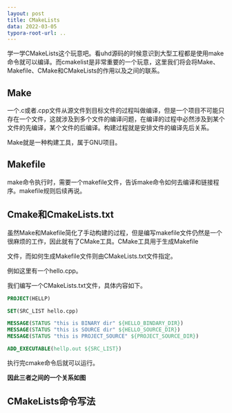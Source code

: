 ```yaml
---
layout: post
title: CMakeLists
data: 2022-03-05
typora-root-url: ..
---
```


学一学CMakeLists这个玩意吧。看uhd源码的时候意识到大型工程都是使用make命令就可以编译。而cmakelist是非常重要的一个玩意，这里我们将会将Make、Makefile、CMake和CMakeLists的作用以及之间的联系。

## Make

一个.c或者.cpp文件从源文件到目标文件的过程叫做编译，但是一个项目不可能只存在一个文件，这就涉及到多个文件的编译问题，在编译的过程中必然涉及到某个文件的先编译，某个文件的后编译。构建过程就是安排文件的编译先后关系。

Make就是一种构建工具，属于GNU项目。



## Makefile

make命令执行时，需要一个makefile文件，告诉make命令如何去编译和链接程序。makefile规则后续再说。



## Cmake和CmakeLists.txt

虽然Make和Makefile简化了手动构建的过程，但是编写makefile文件仍然是一个很麻烦的工作，因此就有了CMake工具。CMake工具用于生成Makefile

文件，而如何生成Makefile文件则由CMakeLists.txt文件指定。

例如这里有一个hello.cpp。

我们编写一个CMakeLists.txt文件，具体内容如下。

```cmake
PROJECT(HELLP)

SET(SRC_LIST hello.cpp)

MESSAGE(STATUS "this is BINARY dir" ${HELLO_BINDARY_DIR})
MESSAGE(STATUS "this is SOURCE dir" ${HELLO_SOURCE_DIR})
MESSAGE(STATUS "this is PROJECT_SOURCE" ${PROJECT_SOURCE_DIR})

ADD_EXECUTABLE(hellp.out ${SRC_LIST})
```

执行完cmake命令后就可以运行。

**因此三者之间的一个关系如图**





## CMakeLists命令写法



